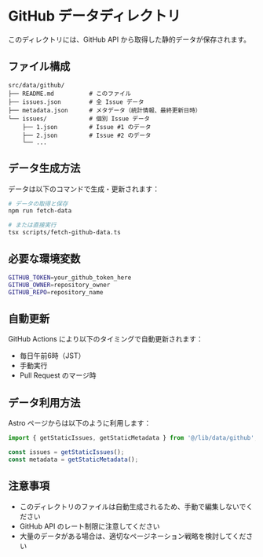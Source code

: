 # GitHub データディレクトリ

このディレクトリには、GitHub API から取得した静的データが保存されます。

## ファイル構成

```
src/data/github/
├── README.md          # このファイル
├── issues.json        # 全 Issue データ
├── metadata.json      # メタデータ（統計情報、最終更新日時）
└── issues/            # 個別 Issue データ
    ├── 1.json         # Issue #1 のデータ
    ├── 2.json         # Issue #2 のデータ
    └── ...
```

## データ生成方法

データは以下のコマンドで生成・更新されます：

```bash
# データの取得と保存
npm run fetch-data

# または直接実行
tsx scripts/fetch-github-data.ts
```

## 必要な環境変数

```bash
GITHUB_TOKEN=your_github_token_here
GITHUB_OWNER=repository_owner
GITHUB_REPO=repository_name
```

## 自動更新

GitHub Actions により以下のタイミングで自動更新されます：

- 毎日午前6時（JST）
- 手動実行
- Pull Request のマージ時

## データ利用方法

Astro ページからは以下のように利用します：

```typescript
import { getStaticIssues, getStaticMetadata } from '@/lib/data/github';

const issues = getStaticIssues();
const metadata = getStaticMetadata();
```

## 注意事項

- このディレクトリのファイルは自動生成されるため、手動で編集しないでください
- GitHub API のレート制限に注意してください
- 大量のデータがある場合は、適切なページネーション戦略を検討してください
